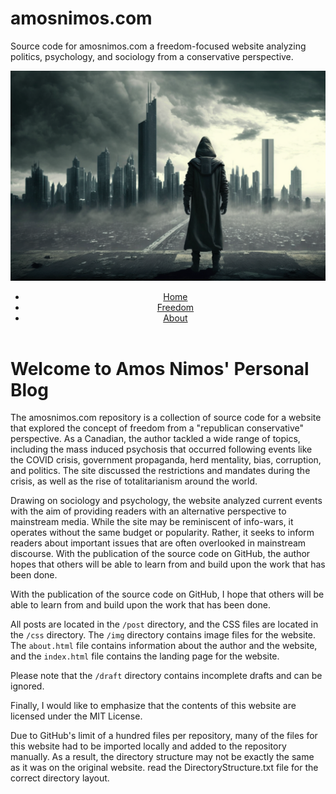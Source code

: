 # amosnimos.com
Source code for amosnimos.com a freedom-focused website analyzing politics, psychology, and sociology from a conservative perspective.

<!DOCTYPE html>
<html>
<body>
	<header>
		<img src="img/banner.png" alt="Banner image">
		<nav>
			<ul>
				<li><a href="index.html">Home</a></li>
				<li><a href="blog.html">Freedom</a></li>
				<li><a href="about.html">About</a></li>
			</ul>
		</nav>
	</header>

<h1>Welcome to Amos Nimos' Personal Blog</h1>
<p>The amosnimos.com repository is a collection of source code for a website that explored the concept of freedom from a "republican conservative" perspective. As a Canadian, the author tackled a wide range of topics, including the mass induced psychosis that occurred following events like the COVID crisis, government propaganda, herd mentality, bias, corruption, and politics. The site discussed the restrictions and mandates during the crisis, as well as the rise of totalitarianism around the world.</p>
		<p>Drawing on sociology and psychology, the website analyzed current events with the aim of providing readers with an alternative perspective to mainstream media. While the site may be reminiscent of info-wars, it operates without the same budget or popularity. Rather, it seeks to inform readers about important issues that are often overlooked in mainstream discourse. With the publication of the source code on GitHub, the author hopes that others will be able to learn from and build upon the work that has been done.</p>
      <p>With the publication of the source code on GitHub, I hope that others will be able to learn from and build upon the work that has been done.</p>
      <p>All posts are located in the <code>/post</code> directory, and the CSS files are located in the <code>/css</code> directory. The <code>/img</code> directory contains image files for the website. The <code>about.html</code> file contains information about the author and the website, and the <code>index.html</code> file contains the landing page for the website.</p>
      <p>Please note that the <code>/draft</code> directory contains incomplete drafts and can be ignored.</p>
      <p>Finally, I would like to emphasize that the contents of this website are licensed under the MIT License.</p>
<p>
Due to GitHub's limit of a hundred files per repository, many of the files for this website had to be imported locally and added to the repository manually. As a result, the directory structure may not be exactly the same as it was on the original website.
read the DirectoryStructure.txt file for the correct directory layout.
</p>

</body>
</html>
